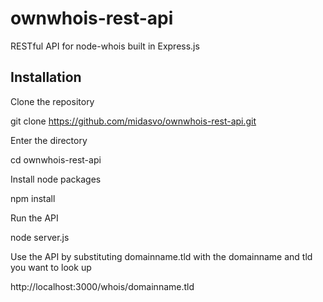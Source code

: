 # ownwhois-rest-api
RESTful API for node-whois built in Express.js

## Installation

Clone the repository

 git clone https://github.com/midasvo/ownwhois-rest-api.git
 
Enter the directory

  cd ownwhois-rest-api

Install node packages

  npm install
  
Run the API

  node server.js
  
Use the API by substituting domainname.tld with the domainname and tld you want to look up

  http://localhost:3000/whois/domainname.tld
